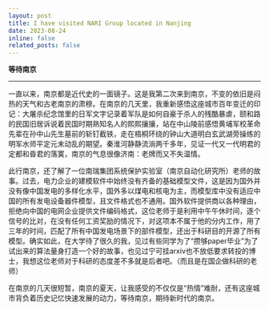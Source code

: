```yaml
---
layout: post
title: I have visited NARI Group located in Nanjing
date: 2023-08-24
inline: false
related_posts: false
---
```


**等待南京**

***
  一直以来，南京都是近代史的一面镜子。这是我第二次来到南京，不变的依旧是闷热的天气和古老南京的肃穆。在南京的几天里，我重新感悟这座城市百年变迁的印记：大屠杀纪念馆里的日军文字记录着军队是如何自豪于杀人的残酷暴虐，颐和路的民国旧居诉说着民国时期熟知名人的熙熙攘攘，站在中山陵前感悟黄埔军校革命先辈在孙中山先生墓前的斩钉截铁，走在梧桐环绕的钟山大道明白玄武湖旁操练的明军水师平定元末动乱的期望。秦淮河静静流淌两千多年，见证一代又一代明君的定都和昏君的落寞，南京的气息很像济南：老牌而又不失温情。

  此行南京，还了解了一位南瑞集团系统保护实验室（南京自动化研究所）老师的故事。过去，电力企业的建模软件中始终没有齐备的基础模型文件，这是因为国外并没有像中国发电的多样化水平，国外多以煤电和核电为主，而模型库中没有适应中国的所有发电设备器件模型，且文件格式也不通用。国外软件提供商以各种理由，拒绝向中国的电网企业提供文件编码格式，这位老师于是利用中午午休时间，逐个信号的比对，在没有任何工资奖励的情况下，对这项本不属于他的分内工作，用了三年的时间，匹配了所有中国发电场景下的部件模型，还出于科研目的开源了所有模型。确实如此，在大学待了很久的我，见过有些同学为了“攒够paper毕业”为了试出来的算法量身打造一个好的故事，也见过宁可挂arxiv也不放低要求转投的博士，我想这位老师对于科研的态度差不多就是后者吧。（而且是在国企做科研的老师）

  在南京的几天很短暂，南京的夏天，让我感受的不仅仅是“热情”难耐，还有这座城市背负着历史记忆快速发展的动力，等待南京，期待新时代的南京。



